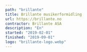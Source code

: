 ```yaml
---
path: "brillante"
title: Brillante musikerformidling
url: https://brillante.no
contractor: Brillante ASA
description: "En"
started: "2019-02-01"
finished: "2019-09-01"
logo: "brillante-logo.webp"
---
```

